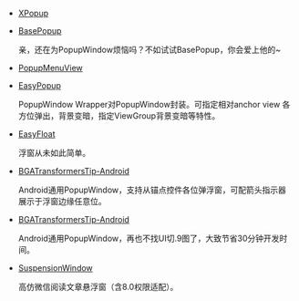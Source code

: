 * [XPopup](https://github.com/li-xiaojun/XPopup)
* [BasePopup](https://github.com/razerdp/BasePopup)

    亲，还在为PopupWindow烦恼吗？不如试试BasePopup，你会爱上他的~ 
* [PopupMenuView](https://github.com/minetsh/PopupMenuView)
* [EasyPopup](https://github.com/zyyoona7/EasyPopup)

    PopupWindow Wrapper对PopupWindow封装。可指定相对anchor view 各方位弹出，背景变暗，指定ViewGroup背景变暗等特性。   
* [EasyFloat](https://github.com/princekin-f/EasyFloat)

    浮窗从未如此简单。
* [BGATransformersTip-Android](https://github.com/bingoogolapple/BGATransformersTip-Android)

    Android通用PopupWindow，支持从锚点控件各位弹浮窗，可配箭头指示器展示于浮窗边缘任意位。
* [BGATransformersTip-Android](https://github.com/bingoogolapple/BGATransformersTip-Android)

    Android通用PopupWindow，再也不找UI切.9图了，大致节省30分钟开发时间。
* [SuspensionWindow](https://github.com/24Kshign/SuspensionWindow)

    高仿微信阅读文章悬浮窗（含8.0权限适配）。